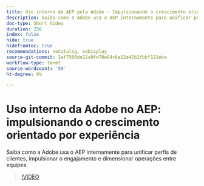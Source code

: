 ```yaml
---
title: Uso interno da AEP pela Adobe - Impulsionando o crescimento orientado por experiência
description: Saiba como a Adobe usa o AEP internamente para unificar perfis de clientes, impulsionar o engajamento e dimensionar operações entre equipes.
doc-type: Short Video
duration: 256
index: false
hide: true
hidefromtoc: true
recommendations: noCatalog, noDisplay
source-git-commit: 2af7500de12a9fd78e64c6a12a42b2fbbf121eba
workflow-type: tm+mt
source-wordcount: '50'
ht-degree: 0%

---
```



# Uso interno da Adobe no AEP: impulsionando o crescimento orientado por experiência

Saiba como a Adobe usa o AEP internamente para unificar perfis de clientes, impulsionar o engajamento e dimensionar operações entre equipes.

<!-- 62_S655_3442541_255_adobes-internal-use-of-aep-driving-experienceled-growth -->
>[!VIDEO](https://video.tv.adobe.com/v/3458328/?learn=on&enablevpops=true)
